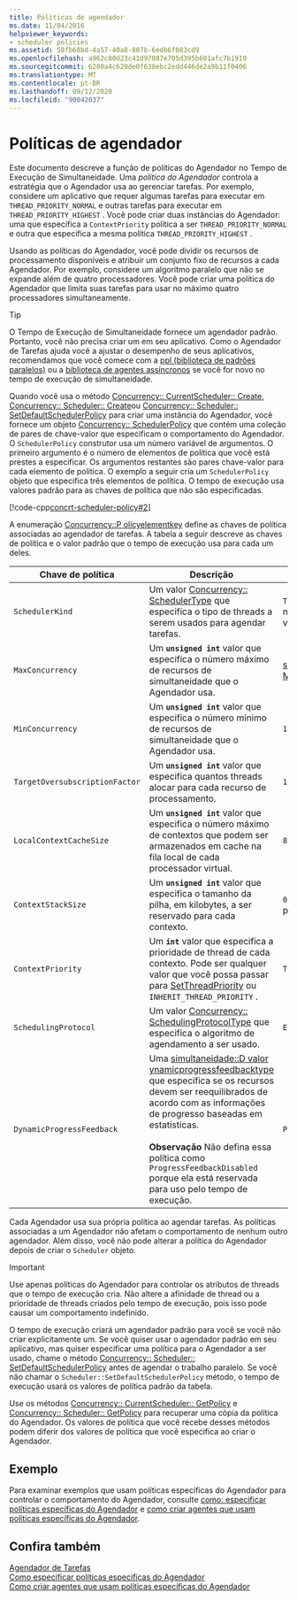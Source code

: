```yaml
---
title: Políticas de agendador
ms.date: 11/04/2016
helpviewer_keywords:
- scheduler policies
ms.assetid: 58fb68bd-4a57-40a8-807b-6edb6f083cd9
ms.openlocfilehash: a962c00d23c41d97087e705d395b601afc7b1910
ms.sourcegitcommit: 6280a4c629de0f638ebc2edd446de2a9b11f0406
ms.translationtype: MT
ms.contentlocale: pt-BR
ms.lasthandoff: 09/12/2020
ms.locfileid: "90042037"
---
```

# <a name="scheduler-policies"></a>Políticas de agendador

Este documento descreve a função de políticas do Agendador no Tempo de Execução de Simultaneidade. Uma *política do Agendador* controla a estratégia que o Agendador usa ao gerenciar tarefas. Por exemplo, considere um aplicativo que requer algumas tarefas para executar em `THREAD_PRIORITY_NORMAL` e outras tarefas para executar em `THREAD_PRIORITY_HIGHEST` .  Você pode criar duas instâncias do Agendador: uma que especifica a `ContextPriority` política a ser `THREAD_PRIORITY_NORMAL` e outra que especifica a mesma política `THREAD_PRIORITY_HIGHEST` .

Usando as políticas do Agendador, você pode dividir os recursos de processamento disponíveis e atribuir um conjunto fixo de recursos a cada Agendador. Por exemplo, considere um algoritmo paralelo que não se expande além de quatro processadores. Você pode criar uma política do Agendador que limita suas tarefas para usar no máximo quatro processadores simultaneamente.

> [!TIP]
> O Tempo de Execução de Simultaneidade fornece um agendador padrão. Portanto, você não precisa criar um em seu aplicativo. Como o Agendador de Tarefas ajuda você a ajustar o desempenho de seus aplicativos, recomendamos que você comece com a [ppl (biblioteca de padrões paralelos)](../../parallel/concrt/parallel-patterns-library-ppl.md) ou a [biblioteca de agentes assíncronos](../../parallel/concrt/asynchronous-agents-library.md) se você for novo no tempo de execução de simultaneidade.

Quando você usa o método [Concurrency:: CurrentScheduler:: Create](reference/currentscheduler-class.md#create), [Concurrency:: Scheduler:: Create](reference/scheduler-class.md#create)ou [Concurrency:: Scheduler:: SetDefaultSchedulerPolicy](reference/scheduler-class.md#setdefaultschedulerpolicy) para criar uma instância do Agendador, você fornece um objeto [Concurrency:: SchedulerPolicy](../../parallel/concrt/reference/schedulerpolicy-class.md) que contém uma coleção de pares de chave-valor que especificam o comportamento do Agendador. O `SchedulerPolicy` construtor usa um número variável de argumentos. O primeiro argumento é o número de elementos de política que você está prestes a especificar. Os argumentos restantes são pares chave-valor para cada elemento de política. O exemplo a seguir cria um `SchedulerPolicy` objeto que especifica três elementos de política. O tempo de execução usa valores padrão para as chaves de política que não são especificadas.

[!code-cpp[concrt-scheduler-policy#2](../../parallel/concrt/codesnippet/cpp/scheduler-policies_1.cpp)]

A enumeração [Concurrency::P olicyelementkey](reference/concurrency-namespace-enums.md#policyelementkey) define as chaves de política associadas ao agendador de tarefas. A tabela a seguir descreve as chaves de política e o valor padrão que o tempo de execução usa para cada um deles.

| Chave de política | Descrição | Valor padrão |
|--|--|--|
| `SchedulerKind` | Um valor [Concurrency:: SchedulerType](reference/concurrency-namespace-enums.md#schedulertype) que especifica o tipo de threads a serem usados para agendar tarefas. | `ThreadScheduler` (use threads normais). Esse é o único valor válido para essa chave. |
| `MaxConcurrency` | Um **`unsigned int`** valor que especifica o número máximo de recursos de simultaneidade que o Agendador usa. | [simultaneidade:: MaxExecutionResources](reference/concurrency-namespace-constants1.md#maxexecutionresources) |
| `MinConcurrency` | Um **`unsigned int`** valor que especifica o número mínimo de recursos de simultaneidade que o Agendador usa. | `1` |
| `TargetOversubscriptionFactor` | Um **`unsigned int`** valor que especifica quantos threads alocar para cada recurso de processamento. | `1` |
| `LocalContextCacheSize` | Um **`unsigned int`** valor que especifica o número máximo de contextos que podem ser armazenados em cache na fila local de cada processador virtual. | `8` |
| `ContextStackSize` | Um **`unsigned int`** valor que especifica o tamanho da pilha, em kilobytes, a ser reservado para cada contexto. | `0` (use o tamanho de pilha padrão) |
| `ContextPriority` | Um **`int`** valor que especifica a prioridade de thread de cada contexto. Pode ser qualquer valor que você possa passar para [SetThreadPriority](/windows/win32/api/processthreadsapi/nf-processthreadsapi-setthreadpriority) ou `INHERIT_THREAD_PRIORITY` . | `THREAD_PRIORITY_NORMAL` |
| `SchedulingProtocol` | Um valor [Concurrency:: SchedulingProtocolType](reference/concurrency-namespace-enums.md#schedulingprotocoltype) que especifica o algoritmo de agendamento a ser usado. | `EnhanceScheduleGroupLocality` |
| `DynamicProgressFeedback` | Uma [simultaneidade::D valor ynamicprogressfeedbacktype](reference/concurrency-namespace-enums.md#dynamicprogressfeedbacktype) que especifica se os recursos devem ser reequilibrados de acordo com as informações de progresso baseadas em estatísticas.<br /><br /> **Observação** Não defina essa política como `ProgressFeedbackDisabled` porque ela está reservada para uso pelo tempo de execução. | `ProgressFeedbackEnabled` |

Cada Agendador usa sua própria política ao agendar tarefas. As políticas associadas a um Agendador não afetam o comportamento de nenhum outro agendador. Além disso, você não pode alterar a política do Agendador depois de criar o `Scheduler` objeto.

> [!IMPORTANT]
> Use apenas políticas do Agendador para controlar os atributos de threads que o tempo de execução cria. Não altere a afinidade de thread ou a prioridade de threads criados pelo tempo de execução, pois isso pode causar um comportamento indefinido.

O tempo de execução criará um agendador padrão para você se você não criar explicitamente um. Se você quiser usar o agendador padrão em seu aplicativo, mas quiser especificar uma política para o Agendador a ser usado, chame o método [Concurrency:: Scheduler:: SetDefaultSchedulerPolicy](reference/scheduler-class.md#setdefaultschedulerpolicy) antes de agendar o trabalho paralelo. Se você não chamar o `Scheduler::SetDefaultSchedulerPolicy` método, o tempo de execução usará os valores de política padrão da tabela.

Use os métodos [Concurrency:: CurrentScheduler:: GetPolicy](reference/currentscheduler-class.md#getpolicy) e [Concurrency:: Scheduler:: GetPolicy](reference/scheduler-class.md#getpolicy) para recuperar uma cópia da política do Agendador. Os valores de política que você recebe desses métodos podem diferir dos valores de política que você especifica ao criar o Agendador.

## <a name="example"></a>Exemplo

Para examinar exemplos que usam políticas específicas do Agendador para controlar o comportamento do Agendador, consulte [como: especificar políticas específicas do Agendador](../../parallel/concrt/how-to-specify-specific-scheduler-policies.md) e [como criar agentes que usam políticas específicas do Agendador](../../parallel/concrt/how-to-create-agents-that-use-specific-scheduler-policies.md).

## <a name="see-also"></a>Confira também

[Agendador de Tarefas](../../parallel/concrt/task-scheduler-concurrency-runtime.md)<br/>
[Como especificar políticas específicas do Agendador](../../parallel/concrt/how-to-specify-specific-scheduler-policies.md)<br/>
[Como criar agentes que usam políticas específicas do Agendador](../../parallel/concrt/how-to-create-agents-that-use-specific-scheduler-policies.md)

